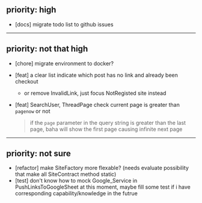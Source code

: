 ## priority: high

- [docs] migrate todo list to github issues

---

## priority: not that high

- [chore] migrate environment to docker?
- [feat] a clear list indicate which post has no link and already been checkout
    - or remove InvalidLink, just focus NotRegisted site instead
- [feat] SearchUser, ThreadPage check current page is greater than `pagenow` or not

  > if the `page` parameter in the query string is greater than the last page, baha will show the first page causing infinite next page

---

## priority: not sure
- [refactor] make SiteFactory more flexable? (needs evaluate possibility that make all SiteContract method static)
- [test] don't know how to mock Google_Service in PushLinksToGoogleSheet at this moment, maybe fill some test if i have corresponding capability/knowledge in the futrue
